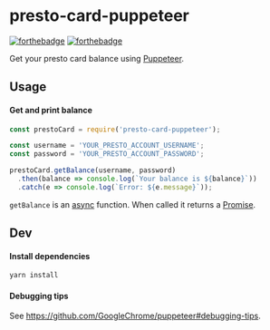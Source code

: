 # presto-card-puppeteer

[![forthebadge](http://forthebadge.com/images/badges/uses-js.svg)](http://forthebadge.com) [![forthebadge](http://forthebadge.com/images/badges/60-percent-of-the-time-works-every-time.svg)](http://forthebadge.com)

Get your presto card balance using [Puppeteer](https://github.com/GoogleChrome/puppeteer).

## Usage

#### Get and print balance

```js
const prestoCard = require('presto-card-puppeteer');

const username = 'YOUR_PRESTO_ACCOUNT_USERNAME';
const password = 'YOUR_PRESTO_ACCOUNT_PASSWORD';

prestoCard.getBalance(username, password)
  .then(balance => console.log(`Your balance is ${balance}`))
  .catch(e => console.log(`Error: ${e.message}`));
```

`getBalance` is an [async](https://developer.mozilla.org/en-US/docs/Web/JavaScript/Reference/Statements/async_function) function. When called it returns a [Promise](https://developer.mozilla.org/en-US/docs/Web/JavaScript/Reference/Global_Objects/Promise).

## Dev

#### Install dependencies

```bash
yarn install
```

#### Debugging tips

See https://github.com/GoogleChrome/puppeteer#debugging-tips.
